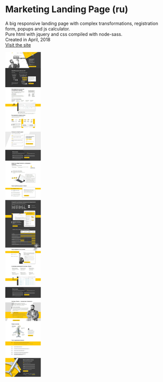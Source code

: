 # Marketing Landing Page (ru)

A big responsive landing page with complex transformations, registration form, popups and js calculator.  
Pure html with jquery and css compiled with node-sass.  
Created in April, 2018  
[Visit the site](https://www.salespilot.ru/)

![preview](./images/preview.jpg "Desktop page")
